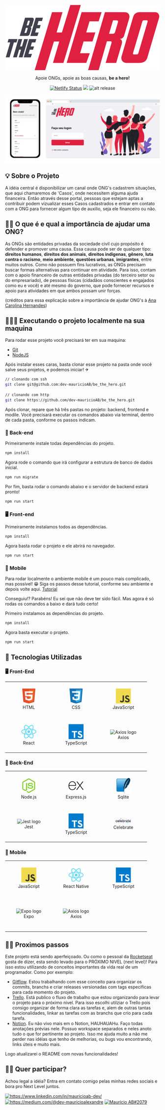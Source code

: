 <div align="center">
  <img src=".github/logo.svg">
  <p>Apoie ONGs, apoie as boas causas, <strong>be a hero!</strong><p>

  [![Netlify Status](https://api.netlify.com/api/v1/badges/a105875c-8c87-46d0-888a-f6b21ddb5323/deploy-status)](https://app.netlify.com/sites/be-thehero/deploys) ![](https://img.shields.io/badge/omnistack-11-blueviolet?style=flat-square)
  ![alt release](https://img.shields.io/github/v/release/dev-mauricioAB/be_the_hero?style=flat-square)
</div>

![alt Mockup frontend](.github/mockup.png)

## 💡 Sobre o Projeto

A idéia central é disponibilizar um canal onde ONG's cadastrem situações, que aqui chamaremos de 'Casos', onde necessitem alguma ajuda financeira. Então através desse portal, pessoas que estejam aptas a contribuir podem vizualizar esses Casos cadastrados e entrar em contato com a ONG para fornecer algum tipo de auxilio, seja ele financeiro ou não.

## 🦸🏿 O que é e qual a importância de ajudar uma ONG? 
As ONGs são entidades privadas da sociedade civil cujo propósito é defender e promover uma causa. Essa causa pode ser de qualquer tipo: **direitos humanos**, **direitos dos animais**, **direitos indígenas**, **gênero**, **luta contra o racismo**, **meio ambiente**, **questões urbanas**, **imigrantes**, entre muitos outros. Como não possuem fins lucrativos, as ONGs precisam buscar formas alternativas para continuar em atividade. Para isso, contam com o apoio financeiro de outras entidades privadas (do terceiro setor ou do empresariado), de pessoas físicas (cidadãos conscientes e engajados como eu e você) e até mesmo do governo, que pode fornecer recursos e apoio para atividades em que ambos possam unir forças. 

(créditos para essa explicação sobre a importância de ajudar ONG's à [Ana Carolina Hernandes](https://github.com/anacarolinahernandes/be-the-hero))

## 👩🏽‍💻 Executando o projeto localmente na sua maquina
Para rodar esse projeto você precisará ter em sua maquina:
- [Git](https://www.atlassian.com/br/git/tutorials/install-git)
- [NodeJS](https://www.treinaweb.com.br/blog/instalando-e-gerenciando-varias-versoes-do-node-js-com-nvm)

Após instalar esses caras, basta clonar esse projeto na pasta onde você salve seus projetos, e podemos iniciar! ✈ 
``` bash
// clonando com ssh
git clone git@github.com:dev-mauricioAB/be_the_hero.git

// clonando com http
git clone https://github.com/dev-mauricioAB/be_the_hero.git
```

Após clonar, repare que há três pastas no projeto: backend, frontend e modile. Você precisará executar os comandos abaixo via terminal, dentro de cada pasta, conforme os passos indicam.


### 🎒 Back-end
Primeiramente instale todas dependências do projeto.
``` bash
npm install

```
Agora rode o comando que irá configurar a estrutura de banco de dados inicial.
``` bash
npm run migrate

```
Por fim, basta rodar o comando abaixo e o servidor de backend estará pronto!
``` bash
npm run start
```

### 🖥️ Front-end
Primeiramente instalamos todos as dependências.
``` bash
npm install
```
Agora basta rodar o projeto e ele abrirá no navegador.
``` bash
npm run start
```

### 🐸 Mobile
Para rodar localmente o ambiente mobile é um pouco mais complicado, mas possível! 😁
Siga os passos desse tutorial, conforme seu ambiente e depois volte aqui. [Tutorial](https://react-native.rocketseat.dev/)

Conseguiu!? Parabéns! Eu sei que não deve ter sido fácil. Mas agora é só rodas os comandos a baixo e dará tudo certo!

Primeiro instalamos as dependências do projeto.
``` bash
npm install
```
Agora basta executar o projeto.
``` bash 
npm run start
```

## 🔦 Tecnologias Utilizadas

<h3>🖥️ Front-End</h3>

<table>
  <tbody>
    <tr>
      <td align="center" height="110" width="140">
        <img alt="HTML5 logo" src="https://raw.githubusercontent.com/devicons/devicon/master/icons/html5/html5-original.svg" title="HTML5" width="50" />
        <br>
        <span>HTML</span>
      </td>
      <td align="center" height="110" width="140">
        <img alt="CSS3 logo" src="https://raw.githubusercontent.com/devicons/devicon/master/icons/css3/css3-original.svg" title="CSS3" width="50" />
        <br>
        <span>CSS</span>
      </td>
      <td align="center" height="110" width="140">
        <img alt="JavaScript logo" src="https://raw.githubusercontent.com/devicons/devicon/master/icons/javascript/javascript-original.svg" title="JavaScript" width="50" />
        <br>
        <span>JavaScript</span>
      </td>
    </tr>
    <tr>
     <td align="center" height="110" width="140">
        <img alt="React logo" src="https://raw.githubusercontent.com/devicons/devicon/master/icons/react/react-original.svg" title="React" width="50" />
        <br>
        <span>React</span>
      </td>
      <td align="center" height="110" width="140">
        <img alt="TypeScript logo" src="https://raw.githubusercontent.com/devicons/devicon/master/icons/typescript/typescript-original.svg" title="TypeScript" width="50" />
        <br>
        <span>TypeScript</span>
      </td>
      <td align="center" height="110" width="140">
        <img alt="Axios logo" src="https://avatars.githubusercontent.com/u/32372333?v=4&s=400" title="Axios" width="50" />
        <br>
        <span>Axios</span>
      </td>
    </tr>
    <tr>
  </tbody>
</table>

<h3>🎒 Back-End</h3>

<table>
  <tbody>
    <tr>
      <td align="center" height="110" width="140">
        <img alt="Node.js logo" src="https://raw.githubusercontent.com/devicons/devicon/master/icons/nodejs/nodejs-original.svg" title="Node.js" width="50" />
        <br>
        <span>Node.js</span>
      </td>
      <td align="center" height="110" width="140">
        <img alt="Express.js logo" src="https://raw.githubusercontent.com/devicons/devicon/master/icons/express/express-original.svg" title="Express.js" width="50" />
        <br>
        <span>Express.js</span>
      </td>
      <td align="center" height="110" width="140">
        <img alt="SQLite logo" src="https://raw.githubusercontent.com/devicons/devicon/master/icons/sqlite/sqlite-original.svg" title="Sqlite" width="50" />
        <br>
        <span>Sqlite</span>
      </td>
    </tr>
    <tr>
      <td align="center" height="110" width="140">
        <img alt="Jest logo" src="https://seeklogo.com/images/J/jest-logo-F9901EBBF7-seeklogo.com.png" title="Jest" width="50" />
        <br>
        <span>Jest</span>
      </td>
      <td align="center" height="110" width="140">
        <img alt="TypeScript logo" src="https://raw.githubusercontent.com/devicons/devicon/master/icons/typescript/typescript-original.svg" title="TypeScript" width="50" />
        <br>
        <span>TypeScript</span>
      </td>
      <td align="center" height="110" width="140">
        <img alt="Celebrate logo" src="https://github.com/arb/celebrate/raw/master/images/logo.svg?sanitize=1" title="Celebrate" width="50" />
        <br>
        <span>Celebrate</span>
      </td>
    </tr>
  </tbody>
</table>

<h3>🐸 Mobile</h3>

<table>
  <tbody>
    <tr>
      <td align="center" height="110" width="140">
        <img alt="JavaScript logo" src="https://raw.githubusercontent.com/devicons/devicon/master/icons/javascript/javascript-original.svg" title="JavaScript" width="50" />
        <br>
        <span>JavaScript</span>
      </td>
      <td align="center" height="110" width="140">
        <img alt="React Native logo" src="https://raw.githubusercontent.com/devicons/devicon/master/icons/react/react-original.svg" title="React Native" width="50" />
        <br>
        <span>React Native</span>
      </td>
      <td align="center" height="110" width="140">
        <img alt="TypeScript logo" src="https://raw.githubusercontent.com/devicons/devicon/master/icons/typescript/typescript-original.svg" title="TypeScript" width="50" />
        <br>
        <span>TypeScript</span>
      </td>
    </tr>
    <tr>
      <td align="center" height="110" width="140">
        <img alt="Expo logo" src="https://logos-download.com/wp-content/uploads/2021/01/Expo_Logo-420x372.png" title="Expo" width="50" />
        <br>
        <span>Expo</span>
      </td>
      <td align="center" height="110" width="140">
        <img alt="Axios logo" src="https://avatars.githubusercontent.com/u/32372333?v=4&s=400" title="Axios" width="50" />
        <br>
        <span>Axios</span>
      </td>
    </tr>
  </tbody>
</table>

## 🦶🏾 Proximos passos
Este projeto está sendo aperfeiçoado. Ou como o pessoal da [Rocketseat](https://www.rocketseat.com.br/) gosta de dizer, esta sendo levado para o PRÓXIMO NIVEL (next level)!
Para isso estou utilizando de conceitos importantes da vida real de um programador. Como por exemplo:
- [Gitflow](https://danielkummer.github.io/git-flow-cheatsheet/). Estou trabalhando com esse conceito para organizar os commits, branchs e criar releases versionadas com tags especificas para cada momento do projeto.
- [Trello](https://trello.com/b/hUAMVfMH/bethehero). Está publico o fluxo de trabalho que estou organizando para levar o projeto para o próximo nivel. Para isso escolhi utilziar o Trello pois consigo organizar de forma clara as tarefas e, alem de outras tantas funcionalidades, linkar as tarefas com as branchs que crio para cada tarefa.
- [Notion](https://notion.so/). Eu não vivo mais em o Notion, HAUHAUAHu. Faço todas anotações prévias nele. Possuo workspace separados e neles anoto tudo o que for pertinente ao projeto. Isso me ajuda muito a não me perder nas idéias que tenho de melhorias, ou bugs vou encontrando, links úteis e muito mais.

Logo atualizarei o README com novas funcionalidades! 

## ☝🏻 Quer participar?
Achou legal a idéia? Entra em contato comigo pelas minhas redes sociais e bora pro Next Level juntos.  

<p align="left">
<a href="https://www.linkedin.com/in/mauricioab-dev/" target="blank"><img align="center" src="https://raw.githubusercontent.com/rahuldkjain/github-profile-readme-generator/master/src/images/icons/Social/linked-in-alt.svg" alt="https://www.linkedin.com/in/mauricioab-dev/" height="30" width="40" /></a>
<a href="https://medium.com/@dev-mauricioalexandre" target="blank"><img align="center" src="https://raw.githubusercontent.com/rahuldkjain/github-profile-readme-generator/master/src/images/icons/Social/medium.svg" alt="https://medium.com/@dev-mauricioalexandre" height="30" width="40" /></a>
<a href="https://discord.gg/Maurício AB#2079" target="blank"><img align="center" src="https://raw.githubusercontent.com/rahuldkjain/github-profile-readme-generator/master/src/images/icons/Social/discord.svg" alt="Maurício AB#2079" height="30" width="40" /></a>
</p>